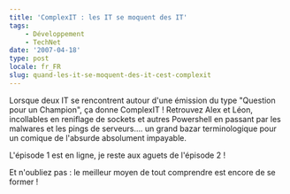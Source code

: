 ```yaml
---
title: 'ComplexIT : les IT se moquent des IT'
tags:
    - Développement
    - TechNet
date: '2007-04-18'
type: post
locale: fr_FR
slug: quand-les-it-se-moquent-des-it-cest-complexit
---
```


Lorsque deux IT se rencontrent autour d'une émission du type "Question pour un Champion", ça donne ComplexIT&nbsp;!
Retrouvez Alex et Léon, incollables en reniflage de sockets et autres Powershell en passant par les malwares et les pings de serveurs…. un grand bazar terminologique pour un comique de l'absurde absolument impayable.

L'épisode 1 est en ligne, je reste aux aguets de l'épisode 2&nbsp;!

Et n'oubliez pas&nbsp;: le meilleur moyen de tout comprendre est encore de se former&nbsp;!
